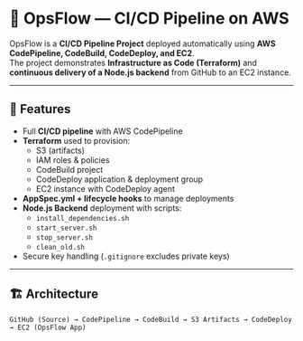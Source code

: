 # 🚀 OpsFlow — CI/CD Pipeline on AWS

OpsFlow is a **CI/CD Pipeline Project** deployed automatically using **AWS CodePipeline, CodeBuild, CodeDeploy, and EC2**.  
The project demonstrates **Infrastructure as Code (Terraform)** and **continuous delivery of a Node.js backend** from GitHub to an EC2 instance.

-------

## 📌 Features
- Full **CI/CD pipeline** with AWS CodePipeline
- **Terraform** used to provision:
  - S3 (artifacts)
  - IAM roles & policies
  - CodeBuild project
  - CodeDeploy application & deployment group
  - EC2 instance with CodeDeploy agent
- **AppSpec.yml + lifecycle hooks** to manage deployments
- **Node.js Backend** deployment with scripts:
  - `install_dependencies.sh`
  - `start_server.sh`
  - `stop_server.sh`
  - `clean_old.sh`
- Secure key handling (`.gitignore` excludes private keys)

---

## 🏗️ Architecture

```text
GitHub (Source) → CodePipeline → CodeBuild → S3 Artifacts → CodeDeploy → EC2 (OpsFlow App)
